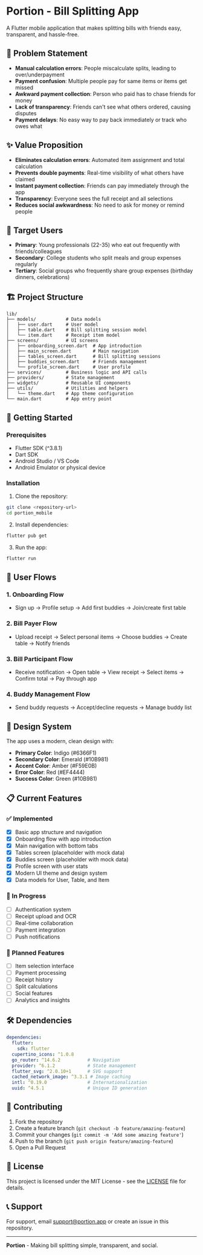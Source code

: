 # Portion - Bill Splitting App

A Flutter mobile application that makes splitting bills with friends easy, transparent, and hassle-free.

## 🎯 Problem Statement

- **Manual calculation errors**: People miscalculate splits, leading to over/underpayment
- **Payment confusion**: Multiple people pay for same items or items get missed
- **Awkward payment collection**: Person who paid has to chase friends for money
- **Lack of transparency**: Friends can't see what others ordered, causing disputes
- **Payment delays**: No easy way to pay back immediately or track who owes what

## ✨ Value Proposition

- **Eliminates calculation errors**: Automated item assignment and total calculation
- **Prevents double payments**: Real-time visibility of what others have claimed
- **Instant payment collection**: Friends can pay immediately through the app
- **Transparency**: Everyone sees the full receipt and all selections
- **Reduces social awkwardness**: No need to ask for money or remind people

## 🎯 Target Users

- **Primary**: Young professionals (22-35) who eat out frequently with friends/colleagues
- **Secondary**: College students who split meals and group expenses regularly
- **Tertiary**: Social groups who frequently share group expenses (birthday dinners, celebrations)

## 🏗️ Project Structure

```
lib/
├── models/           # Data models
│   ├── user.dart     # User model
│   ├── table.dart    # Bill splitting session model
│   └── item.dart     # Receipt item model
├── screens/          # UI screens
│   ├── onboarding_screen.dart  # App introduction
│   ├── main_screen.dart        # Main navigation
│   ├── tables_screen.dart      # Bill splitting sessions
│   ├── buddies_screen.dart     # Friends management
│   └── profile_screen.dart     # User profile
├── services/         # Business logic and API calls
├── providers/        # State management
├── widgets/          # Reusable UI components
├── utils/            # Utilities and helpers
│   └── theme.dart    # App theme configuration
└── main.dart         # App entry point
```

## 🚀 Getting Started

### Prerequisites

- Flutter SDK (^3.8.1)
- Dart SDK
- Android Studio / VS Code
- Android Emulator or physical device

### Installation

1. Clone the repository:
```bash
git clone <repository-url>
cd portion_mobile
```

2. Install dependencies:
```bash
flutter pub get
```

3. Run the app:
```bash
flutter run
```

## 📱 User Flows

### 1. Onboarding Flow
- Sign up → Profile setup → Add first buddies → Join/create first table

### 2. Bill Payer Flow
- Upload receipt → Select personal items → Choose buddies → Create table → Notify friends

### 3. Bill Participant Flow
- Receive notification → Open table → View receipt → Select items → Confirm total → Pay through app

### 4. Buddy Management Flow
- Send buddy requests → Accept/decline requests → Manage buddy list

## 🎨 Design System

The app uses a modern, clean design with:
- **Primary Color**: Indigo (#6366F1)
- **Secondary Color**: Emerald (#10B981)
- **Accent Color**: Amber (#F59E0B)
- **Error Color**: Red (#EF4444)
- **Success Color**: Green (#10B981)

## 📋 Current Features

### ✅ Implemented
- [x] Basic app structure and navigation
- [x] Onboarding flow with app introduction
- [x] Main navigation with bottom tabs
- [x] Tables screen (placeholder with mock data)
- [x] Buddies screen (placeholder with mock data)
- [x] Profile screen with user stats
- [x] Modern UI theme and design system
- [x] Data models for User, Table, and Item

### 🚧 In Progress
- [ ] Authentication system
- [ ] Receipt upload and OCR
- [ ] Real-time collaboration
- [ ] Payment integration
- [ ] Push notifications

### 📅 Planned Features
- [ ] Item selection interface
- [ ] Payment processing
- [ ] Receipt history
- [ ] Split calculations
- [ ] Social features
- [ ] Analytics and insights

## 🛠️ Dependencies

```yaml
dependencies:
  flutter:
    sdk: flutter
  cupertino_icons: ^1.0.8
  go_router: ^14.6.2          # Navigation
  provider: ^6.1.2            # State management
  flutter_svg: ^2.0.10+1      # SVG support
  cached_network_image: ^3.3.1 # Image caching
  intl: ^0.19.0               # Internationalization
  uuid: ^4.5.1                # Unique ID generation
```

## 🤝 Contributing

1. Fork the repository
2. Create a feature branch (`git checkout -b feature/amazing-feature`)
3. Commit your changes (`git commit -m 'Add some amazing feature'`)
4. Push to the branch (`git push origin feature/amazing-feature`)
5. Open a Pull Request

## 📄 License

This project is licensed under the MIT License - see the [LICENSE](LICENSE) file for details.

## 📞 Support

For support, email support@portion.app or create an issue in this repository.

---

**Portion** - Making bill splitting simple, transparent, and social.